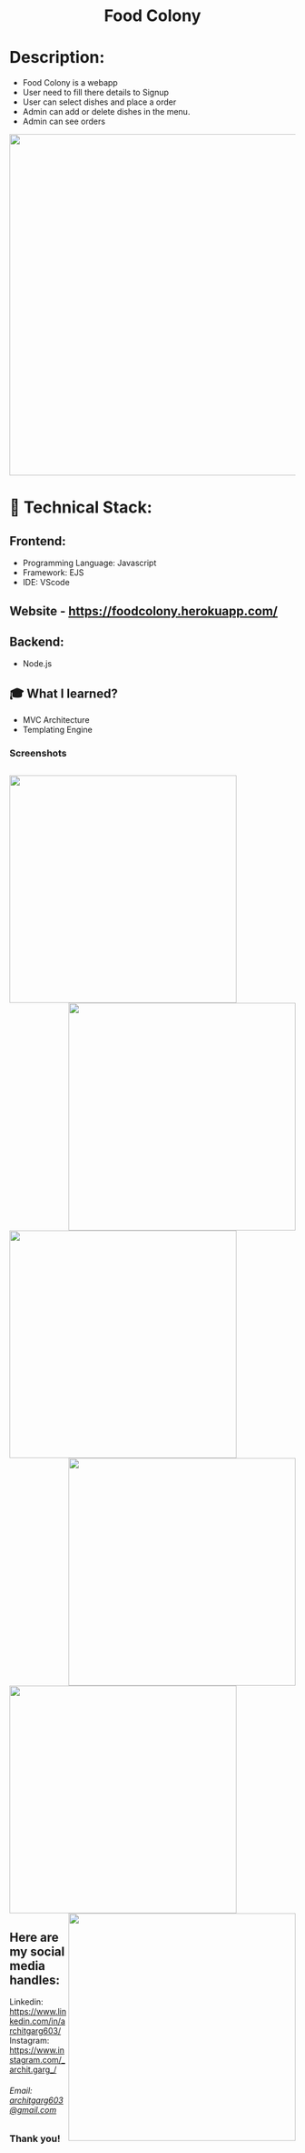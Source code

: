 <h1 align="center">
  Food Colony
</h1>

# Description:
- Food Colony is a webapp
- User need to fill there details to Signup
- User can select dishes and place a order
- Admin can add or delete dishes in the menu.
- Admin can see orders

<img src="https://user-images.githubusercontent.com/57831888/106033287-9cdf4a80-60f7-11eb-82b9-c5c2ed91f024.JPG" width="600px">

# 🚀 Technical Stack:

## Frontend:
- Programming Language: Javascript
- Framework: EJS 
- IDE: VScode

## Website - https://foodcolony.herokuapp.com/


## Backend:
- Node.js

## 🎓 What I learned?
- MVC Architecture
- Templating Engine


### Screenshots
<img src="https://user-images.githubusercontent.com/57831888/106033512-d912ab00-60f7-11eb-95d7-50e46f67924d.JPG" width="400px"   > <img src="https://user-images.githubusercontent.com/57831888/106033528-dc0d9b80-60f7-11eb-9538-a3ee365323d3.JPG" width="400px"  align="right" >
---
<img src="(https://user-images.githubusercontent.com/57831888/106033523-db750500-60f7-11eb-947b-0dc89271385c.JPG" width="400px"  > <img src="https://user-images.githubusercontent.com/57831888/106033529-dc0d9b80-60f7-11eb-83e2-e11b7175f8dc.JPG" width="400px"  align="right" >
---
<img src="https://user-images.githubusercontent.com/57831888/106033519-da43d800-60f7-11eb-95f2-1552981a00c7.JPG" width="400px"  > <img src="https://user-images.githubusercontent.com/57831888/106033521-dadc6e80-60f7-11eb-85fd-8fbedd523720.JPG"  width="400px"  align="right" >



## Here are my social media handles:

Linkedin: https://www.linkedin.com/in/architgarg603/
<br />
Instagram: https://www.instagram.com/_archit.garg_/

###### Email: architgarg603@gmail.com

### Thank you!